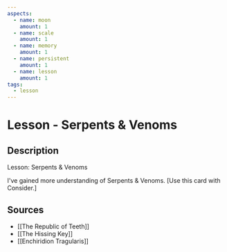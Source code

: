 ```yaml
---
aspects: 
  - name: moon
    amount: 1
  - name: scale
    amount: 1
  - name: memory
    amount: 1
  - name: persistent
    amount: 1
  - name: lesson
    amount: 1
tags:
  - lesson
---
```


# Lesson - Serpents & Venoms

## Description
Lesson: Serpents & Venoms

I've gained more understanding of Serpents & Venoms. [Use this card with Consider.]
## Sources
- [[The Republic of Teeth]]
- [[The Hissing Key]]
- [[Enchiridion Tragularis]]